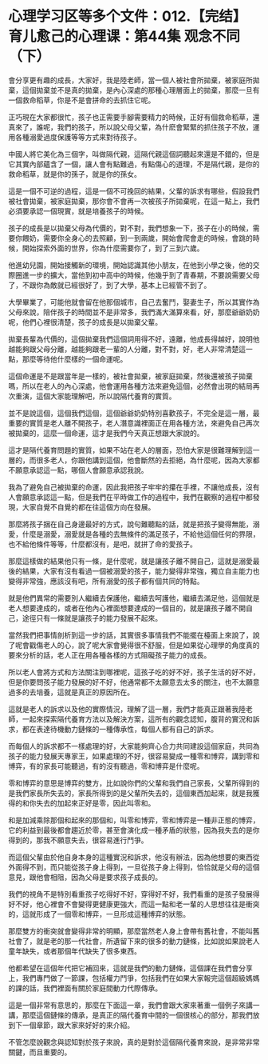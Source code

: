 # 心理学习区等多个文件：012.【完结】育儿愈己的心理课：第44集 观念不同（下）

會分享更有趣的成長，大家好，我是陸老師，當一個人被社會所拋棄，被家庭所拋棄，這個拋棄並不是真的拋棄，是內心深處的那種心理層面上的拋棄，那麼一旦有一個救命稻草，你是不是會拼命的去抓住它呢。

正巧現在大家都很忙，孩子也正需要手腳需要精力的時候，正好有個救命稻草，還真來了，誰呢，我們的孩子，所以說父母父輩，為什麽會緊緊的抓住孩子不放，運用各種溺愛過度保護等等方式來對待孩子。

中國人將它美化為三個字，叫做隔代親，這隔代親這個詞聽起來還是不錯的，但是它其實內部蘊含了一個，讓人會有點難過，有點傷心的道理，不是隔代親，是你的救命稻草，就是你的孫子，就是你的孫女。

這是一個不可逆的過程，這是一個不可挽回的結果，父輩的訴求有哪些，假設我們被社會拋棄，被家庭拋棄，那你會不會再一次被孩子所拋棄呢，在這一點上，我們必須要承認一個現實，就是培養孩子的時候。

孩子的成長是以拋棄父母為代價的，對不對，我們想象一下，孩子在小的時候，需要你餵奶，需要你全身心的去照顧，到一到兩歲，開始會爬會走的時候，會跳的時候，開始探索外面的世界，你為什麼需要你了，到了三到六歲。

他進幼兒園，開始接觸新的環境，開始認識其他小朋友，在他到小學之後，他的交際圈進一步的擴大，當他到初中高中的時候，他幾乎到了青春期，不要說需要父母了，不跟你為敵就已經很好了，到了大學，基本上已經管不到了。

大學畢業了，可能他就會留在他那個城市，自己去奮鬥，娶妻生子，所以其實作為父母來說，陪伴孩子的時間並不是非常多，我們滿大滿算來看，好，那麼爺爺奶奶呢，他們心裡很清楚，孩子的成長是以拋棄父輩。

拋棄長輩為代價的，這個拋棄我們這個詞用得不好，遠離，他成長得越好，說明他越能夠跟父母分離，越能夠跟老一輩的人分離，對不對，好，老人非常清楚這一點，那麼等待他什麼樣的一個命運呢。

這個命運是不是跟當年是一樣的，被社會拋棄，被家庭拋棄，然後還被孩子拋棄嗎，所以在老人的內心深處，他會運用各種方法來避免這個，必然會出現的結局再次重演，這個大家能理解吧，所以說隔代養育的實質。

並不是說這個，這個我們這個，這個爺爺奶奶特別喜歡孩子，不完全是這一層，最重要的實質是老人離不開孩子，老人潛意識裡面正在用各種方法，來避免自己再次被拋棄的，這麼一個命運，這才是我們今天真正想跟大家說的。

這才是隔代養育問題的實質，如果不站在老人的層面，恐怕大家是很難理解到這一層的，而很多老人，你跟他講到這個，他會斷然的去拒絕，為什麼呢，因為大家都不願意承認這一點，哪個人會願意承認我說。

我為了避免自己被拋棄的命運，因此我把孩子牢牢的攥在手裡，不讓他成長，沒有人會願意承認這一點，但是我們在平時做工作的過程中，我們在觀察的過程中都發現，大家自覺不自覺的都在往這個方向在發展。

那麼將孩子捆在自己身邊最好的方式，說句難聽點的話，就是把孩子變得無能，溺愛，什麼是溺愛，溺愛就是各種的去無條件的滿足孩子，不給他這個任何的界限，也不給他條件等等，什麼都沒有，是吧，就拼了命的愛孩子。

那麼這樣做的結果他只有一條，是什麼呢，就是讓孩子離不開自己，這就是溺愛最後的結果，大家有沒有看過一個被溺愛的孩子，能力變得非常強，獨立自主能力也變得非常強，應該沒有吧，所有溺愛的孩子都有個共同的特點。

就是他們異常的需要別人繼續去保護他，繼續去呵護他，繼續去滿足他，這個就是老人想要達成的，或者在他內心裡面想要達成的一個目的，就是讓孩子離不開自己，途徑只有一條就是讓孩子的能力發展不起來。

當然我們把事情剖析到這一步的話，其實很多事情我們不能擺在檯面上來說了，說了呢會戳傷老人的心，說了呢大家會覺得很不舒服，但是如果從心理學的角度真的要來分析的話，老人正在用各種各樣的方式阻礙孩子能力的成長。

所以老人會將方式和方法關注到哪裡呢，這孩子吃的好不好，孩子生活的好不好，但是你要問孩子能力發展的好不好，他通常都不太願意去太多的關注，也不太願意過多的去培養，這就是真正的原因所在。

這就是老人的訴求以及他的實際情況，理解了這一層，我們才能真正跟著我陸老師，一起來探索隔代養育方法以及解決方案，這所有的觀念認知，腹背的實況和訴求，都在表達待機動力鏈條的一種傳承性，每個人都有自己的訴求。

而每個人的訴求都不一樣處理的好，大家能夠齊心合力共同建設這個家庭，共同為孩子的能力發展天專家王，如果處理的不好，很容易變成一種零和博弈，講到零和博弈，有的家長可能聽過，有的沒有聽過，零和博弈是什麼呢。

零和博弈的意思是博弈的雙方，比如說你們的父輩和我們自己家長，父輩所得到的是我們家長所失去的，家長所得到的是父輩所失去的，這個東西加起來，就是我獲得的和你失去的加起來正好是零，因此叫零和。

和是加減乘除那個和起來的那個和，叫零和博弈，零和博弈是一種非正態的博弈，它的利益到最後都會趨近於零，甚至會演化成一種矛盾的狀態，因為我失去的是你得到的，那我不願意失去，很容易進行鬥爭。

而這個父輩由於他自身本身的這種實況和訴求，他沒有辦法，因為他想要的東西從外面得不到，而只能從孩子身上得到，一旦從孩子身上得到，恰恰就是父母的這個意見，跟他會相阻，因為父母是要求孩子成長的。

我們的視角不是特別看重孩子吃得好不好，穿得好不好，我們看重的是孩子發展得好不好，他心裡會不會變得更健康更強大，而這一點和老一輩的人思想往往是衝突的，這就形成了一個零和博弈，一旦形成這種博弈的狀態。

那麼雙方的衝突就會變得非常的明顯，那麼當然老人身上會帶有舊社會，不能叫舊社會了，就是老的那一代社會，所遺留下來的很多的動力鏈條，比如說如果說老人童年缺失，或者那個年代缺失了很多東西。

他都希望在這個年代把它補回來，這就是我們的動力鏈條，這個課在我們會分享上，我們專門做了一節課，包括權力鬥爭，包括我們在如果大家報完這個超級媽媽的課的話，我們裡面有關於家庭間動力代際傳承。

這是一個非常有意思的，那麼在下面這一章，我們會跟大家來著重一個例子來講一講，那麼這個鏈條的傳承，是真正的隔代養育中間的一個很核心的部分，那我們放到下一個章節，跟大家來好好的來介紹。

不管怎麼說觀念與認知對於孩子來說，真的是對於這個隔代養育來說，是非常非常關鍵，而且重要的。